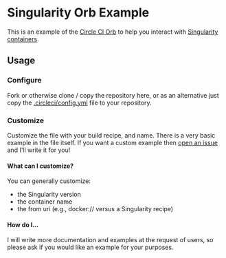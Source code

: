 # Singularity Orb Example

This is an example of the [Circle CI Orb](https://circleci.com/orbs/registry/) to help you 
interact with [Singularity containers](https://www.github.com/sylabs/singularity).

## Usage

### Configure

Fork or otherwise clone / copy the repository here, or as an alternative
just copy the [.circleci/config.yml](.circleci/config.yml) file to
your repository.

### Customize

Customize the file with your build recipe, and name. There is a very basic
example in the file itself. If you want a custom example then 
[open an issue](https://www.github.com/singularityhub/singularity-orb-example)
and I'll write it for you! 


#### What can I customize?

You can generally customize:

 - the Singularity version
 - the container name
 - the from uri (e.g., docker:// versus a Singularity recipe)

#### How do I...

I will write more documentation and examples at the request of users, so please
ask if you would like an example for your purposes.


